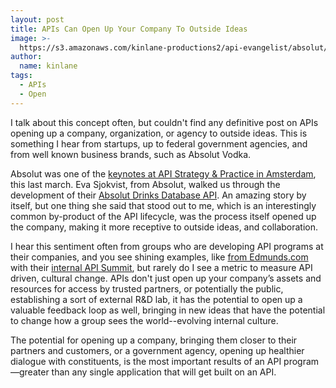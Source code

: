 ```yaml
---
layout: post
title: APIs Can Open Up Your Company To Outside Ideas
image: >-
  https://s3.amazonaws.com/kinlane-productions2/api-evangelist/absolut/absolut-vodka-logo.png
author:
  name: kinlane
tags:
  - APIs
  - Open
---
```

I talk about this concept often, but couldn't find any definitive post on APIs opening up a company, organization, or agency to outside ideas. This is something I hear from startups, up to federal government agencies, and from well known business brands, such as Absolut Vodka.

Absolut was one of the [keynotes at API Strategy & Practice in Amsterdam](https://www.youtube.com/watch?v=aXk1dvLKl-U), this last march. Eva Sjokvist, from Absolut, walked us through the development of their [Absolut Drinks Database API](https://addb.absolutdrinks.com/docs/). An amazing story by itself, but one thing she said that stood out to me, which is an interestingly common by-product of the API lifecycle, was the process itself opened up the company, making it more receptive to outside ideas, and collaboration.

I hear this sentiment often from groups who are developing API programs at their companies, and you see shining examples, like [from Edmunds.com](http://developer.edmunds.com/) with their [internal API Summit](http://apievangelist.com/2014/06/27/internal-api-summit-within-every-company/), but rarely do I see a metric to measure API driven, cultural change. APIs don't just open up your company’s assets and resources for access by trusted partners, or potentially the public, establishing a sort of external R&D lab, it has the potential to open up a valuable feedback loop as well, bringing in new ideas that have the potential to change how a group sees the world--evolving internal culture.

The potential for opening up a company, bringing them closer to their partners and customers, or a government agency, opening up healthier dialogue with constituents, is the most important results of an API program—greater than any single application that will get built on an API.